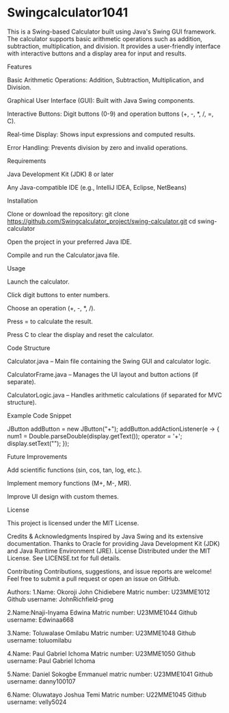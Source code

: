 # Swingcalculator1041
This is a Swing-based Calculator built using Java's Swing GUI framework. The calculator supports basic arithmetic operations such as addition, subtraction, multiplication, and division. It provides a user-friendly interface with interactive buttons and a display area for input and results.

Features

Basic Arithmetic Operations: Addition, Subtraction, Multiplication, and Division.

Graphical User Interface (GUI): Built with Java Swing components.

Interactive Buttons: Digit buttons (0-9) and operation buttons (+, -, *, /, =, C).

Real-time Display: Shows input expressions and computed results.

Error Handling: Prevents division by zero and invalid operations.

Requirements

Java Development Kit (JDK) 8 or later

Any Java-compatible IDE (e.g., IntelliJ IDEA, Eclipse, NetBeans)

Installation

Clone or download the repository: git clone https://github.com/Swingcalculator_project/swing-calculator.git cd swing-calculator 

Open the project in your preferred Java IDE.

Compile and run the Calculator.java file.

Usage

Launch the calculator.

Click digit buttons to enter numbers.

Choose an operation (+, -, *, /).

Press = to calculate the result.

Press C to clear the display and reset the calculator.

Code Structure

Calculator.java – Main file containing the Swing GUI and calculator logic.

CalculatorFrame.java – Manages the UI layout and button actions (if separate).

CalculatorLogic.java – Handles arithmetic calculations (if separated for MVC structure).

Example Code Snippet

JButton addButton = new JButton("+"); addButton.addActionListener(e -> { num1 = Double.parseDouble(display.getText()); operator = '+'; display.setText(""); }); 

Future Improvements

Add scientific functions (sin, cos, tan, log, etc.).

Implement memory functions (M+, M-, MR).

Improve UI design with custom themes.

License

This project is licensed under the MIT License.

Credits & Acknowledgments
Inspired by Java Swing and its extensive documentation.
Thanks to Oracle for providing Java Development Kit (JDK) and Java Runtime Environment (JRE).
License
Distributed under the MIT License. See LICENSE.txt for full details.

Contributing
Contributions, suggestions, and issue reports are welcome! Feel free to submit a pull request or open an issue on GitHub.

Authors:
1.Name: Okoroji John Chidiebere 
Matric number: U23MME1012 
Github username: JohnRichfield-prog

2.Name:Nnaji-Inyama Edwina
Matric number: U23MME1044
Github username: Edwinaa668

3.Name: Toluwalase Omilabu 
Matric number: U23MME1048
Github username: toluomilabu

4.Name: Paul Gabriel Ichoma
Matric number: U23MME1050
Github username: Paul Gabriel Ichoma

5.Name: Daniel Sokogbe Emmanuel 
matric number: U23MME1041
Github username: danny100107

6.Name: Oluwatayo Joshua Temi
Matric number:
U22MME1045
Github username: velly5024

